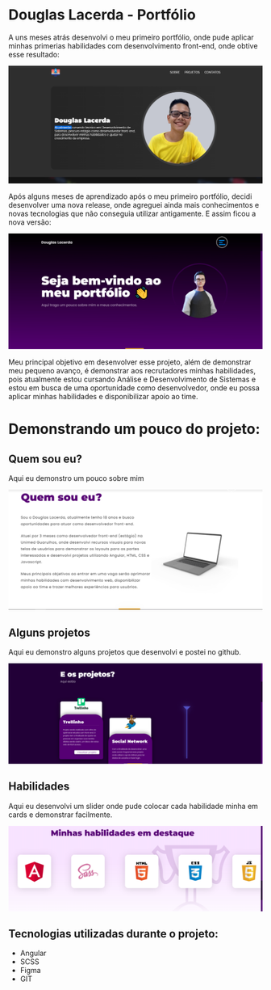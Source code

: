 # Douglas Lacerda - Portfólio
A uns meses atrás desenvolvi o meu primeiro portfólio, onde pude aplicar minhas primerias habilidades com desenvolvimento front-end, onde obtive esse resultado:

![Screenshot](./src/assets/img/readme/primary.png)

Após alguns meses de aprendizado após o meu primeiro portfólio, decidi desenvolver uma nova release, onde agreguei ainda mais conhecimentos e novas tecnologias que não conseguia utilizar antigamente. E assim ficou a nova versão:

![Screenshot](./src/assets/img/readme/new.png)

Meu principal objetivo em desenvolver esse projeto, além de demonstrar meu pequeno avanço, é demonstrar aos recrutadores minhas habilidades, pois atualmente estou cursando Análise e Desenvolvimento de Sistemas e estou em busca de uma oportunidade como desenvolvedor, onde eu possa aplicar minhas habilidades e disponibilizar apoio ao time.

# Demonstrando um pouco do projeto:

## Quem sou eu?
Aqui eu demonstro um pouco sobre mim

![Screenshot](./src/assets/img/readme/about-me.png)

## Alguns projetos
Aqui eu demonstro alguns projetos que desenvolvi e postei no github.

![Screenshot](./src/assets/img/readme/projects.png)

## Habilidades
Aqui eu desenvolvi um slider onde pude colocar cada habilidade minha em cards e demonstrar facilmente.

![Screenshot](./src/assets/img/readme/skills.png)

## Tecnologias utilizadas durante o projeto:
- Angular
- SCSS
- Figma
- GIT


